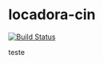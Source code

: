 # locadora-cin

[![Build Status](https://travis-ci.com/rennanflima/locadora-cin.svg?branch=branch-rennan)](https://travis-ci.com/rennanflima/locadora-cin) 


teste
